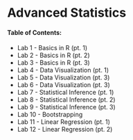 # Advanced Statistics
#### Table of Contents:

- Lab 1 - Basics in R (pt. 1)
- Lab 2 - Basics in R (pt. 2)
- Lab 3 - Basics in R (pt. 3)
- Lab 4 - Data Visualization (pt. 1)
- Lab 5 - Data Visualization (pt. 3)
- Lab 6 - Data Visualization (pt. 3)
- Lab 7 - Statistical Inference (pt. 1)
- Lab 8 - Statistical Inference (pt. 2)
- Lab 9 - Statistical Inference (pt. 3)
- Lab 10 - Bootstrapping
- Lab 11 - Linear Regression (pt. 1)
- Lab 12 - Linear Regression (pt. 2)
